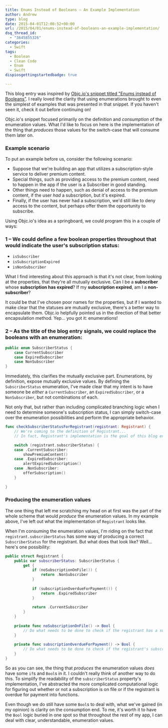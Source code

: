 ```yaml
---
title: Enums Instead of Booleans – An Example Implementation
author: Andrew
type: blog
date: 2015-04-01T12:00:52+00:00
url: /2015/04/01/enums-instead-of-booleans-an-example-implementation/
dsq_thread_id:
  - "3645855326"
categories:
  - Swift
tags:
  - Boolean
  - Clean Code
  - Enum
  - Swift
dispiosgettingstartedbadge: true

---
```

This blog entry was inspired by [Objc.io's snippet titled "Enums instead of Booleans&#8221;][1]. I really loved the clarity that using enumerations brought to even the simplest of examples that was presented in that snippet. If you haven't seen it, check it out before continuing on!

Objc.io's snippet focused primarily on the definition and _consumption_ of the enumeration values. What I'd like to focus on here is the implementation of the thing that _produces_ those values for the switch-case that will consume them later on.


<a name="example-scenario" class="jump-target"></a>

### Example scenario

To put an example before us, consider the following scenario:

  * Suppose that we're building an app that utilizes a subscription-style service to deliver premium content.
  * Special things, such as providing access to the premium content, need to happen in the app if the user is a Subscriber in good standing.
  * Other things need to happen, such as denial of access to the premium content, if the user _had_ a subscription, but it's expired.
  * Finally, if the user has never had a subscription, we'd still like to deny access to the content, but perhaps offer them the opportunity to subscribe.

Using Objc.io's idea as a springboard, we could program this in a couple of ways:

<a name="booleans" class="jump-target"></a>

### 1 – We could define a few boolean properties throughout that would indicate the user's subscription status:

  * `isSubscriber`
  * `isSubscriptionExpired`
  * `isNonSubscriber`

What I find interesting about this approach is that it's not clear, from looking at the properties, that they're all mutually exclusive. Can I be a **subscriber** whose **subscription has expired**? If my **subscription expired**, am I a **non-subscriber**?

It could be that I've chosen poor names for the properties, but if I wanted to make clear that the statuses are mutually exclusive, there's a better way to encapsulate them. Objc.io helpfully pointed us in the direction of that better encapsulation method. Yep&#8230; you got it: enumerations!

<a name="enums-instead" class="jump-target"></a>

### 2 – As the title of the blog entry signals, we could replace the booleans with an enumeration:

```swift
public enum SubscriberStatus {
    case CurrentSubscriber
    case ExpiredSubscriber
    case NonSubscriber
}
```

Immediately, this clarifies the mutually exclusive part. Enumerations, by definition, expose mutually exclusive values. By defining the `SubscriberStatus` enumeration, I've made clear that my intent is to have someone be _either_ a `CurrentSubscriber`, an `ExpiredSubscriber`, or a `NonSubscriber`, but not combinations of each.

Not only that, but rather than including complicated branching logic when I need to determine someone's subscription status, I can simply switch-case over the enumeration possibilities and perform the appropriate behavior.

```swift
func checkSubscriberStatusForRegistrant(registrant: Registrant) {
    // We're coming to the definition of Registrant...
    // In fact, Registrant's implementation is the goal of this blog entry!

    switch (registrant.subscriberStatus) {
    case .CurrentSubscriber:
        showPremiumContent()
    case .ExpiredSubscriber:
        alertExpiredSubscription()
    case .NonSubscriber:
        offerSubscription()
    }
    
}
```

<a name="produce-enum-values" class="jump-target"></a>

### Producing the enumeration values

The one thing that left me scratching my head on at first was the part of the whole scheme that would _produce_ the enumeration values. In my example above, I've left out what the implementation of `Registrant` looks like.

When I'm consuming the enumeration values, I'm riding on the fact that `registrant.subscriberStatus` has some way of producing a correct `SubscriberStatus` for the registrant. But what does that look like? Well&#8230; here's one possibility:

```swift
public struct Registrant {
    public var subscriberStatus: SubscriberStatus {
        get {
            if (noSubscriptionOnFile()) {
                return .NonSubscriber
            }
            
            if (subscriptionOverdueForPayment()) {
                return .ExpiredSubscriber
            }
            
            return .CurrentSubscriber
        }
    }
    
    private func noSubscriptionOnFile() -> Bool {
        // Do what needs to be done to check if the registrant has a subscription on file or not
    }
    
    private func subscriptionOverdueForPayment() -> Bool {
        // Do what needs to be done to check if the registrant's subscription is overdue for payment
    }
}
```

So as you can see, the thing that _produces_ the enumeration values _does_ have some `if`s and `Bool`s in it. I couldn't really think of another way to do this. To simplify the readability of the `subscriberStatus` property's implementation, I've abstracted the more complicated computational logic for figuring out whether or not a subscription is on file or if the registrant is overdue for payment into functions.

Even though we do still have some `Bool`s to deal with, what we've gained (in my opinion) is clarity on the consumption end. To me, it's worth it to have the `Bool` logic buried in one spot so that throughout the rest of my app, I can deal with clear, understandable, enumeration values.

<a name="share" class="jump-target"></a>

 [1]: http://www.objc.io/snippets/12.html